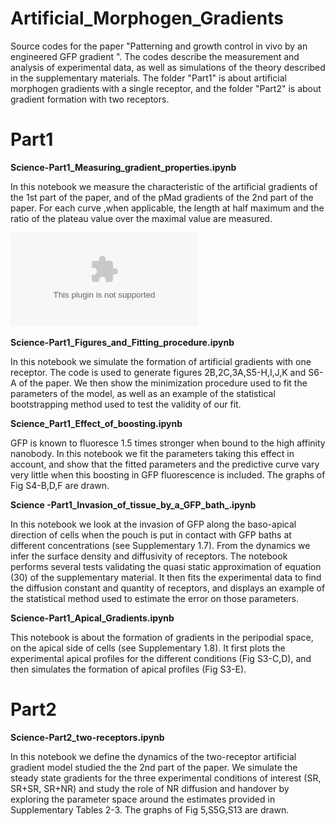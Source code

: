# Artificial_Morphogen_Gradients

Source codes for the paper "Patterning and growth control in vivo by an engineered GFP gradient ". 
The codes describe the measurement and analysis of experimental data, as well as simulations of the theory described in the supplementary materials.
The folder "Part1" is about artificial morphogen gradients with a single receptor, and the folder "Part2" is about gradient formation with two receptors.

# Part1

**Science-Part1_Measuring_gradient_properties.ipynb**

In this notebook we measure the characteristic of the artificial gradients of the 1st part of the paper, and of the pMad gradients of the 2nd part of the paper.
For each curve ,when applicable, the length at half maximum and the ratio of the plateau value over the maximal value are measured. 

![Alt text](./Part1/Figures/fig_2B.eps?raw=true)

**Science-Part1_Figures_and_Fitting_procedure.ipynb**

In this notebook we simulate the formation of artificial gradients with one receptor. The code is used to generate figures 2B,2C,3A,S5-H,I,J,K and S6-A of the paper. We then show the minimization procedure used to fit the parameters of the model, as well as an example of the statistical bootstrapping method used to test the validity of our fit. 

**Science_Part1_Effect_of_boosting.ipynb**

GFP is known to fluoresce 1.5 times stronger when bound to the high affinity nanobody. In this notebook we fit the parameters taking this effect in account, and show that the fitted parameters and the predictive curve vary very little when this boosting in GFP fluorescence is included. The graphs of Fig S4-B,D,F are drawn. 

**Science -Part1_Invasion_of_tissue_by_a_GFP_bath_.ipynb**

In this notebook we look at the invasion of GFP along the baso-apical direction of cells when the pouch is put in contact with GFP baths at different concentrations (see Supplementary 1.7). From the dynamics we infer the surface density and diffusivity of receptors. The notebook performs several tests validating the quasi static approximation of equation (30) of the supplementary material. It then fits the experimental data to find the diffusion constant and quantity of receptors, and displays an example of the statistical method used to estimate the error on those parameters.   


**Science-Part1_Apical_Gradients.ipynb**

This notebook is about the formation of gradients in the peripodial space, on the apical side of cells (see Supplementary 1.8). It first plots the experimental apical profiles for the different conditions (Fig S3-C,D), and then simulates the formation of apical profiles (Fig S3-E).

# Part2

**Science-Part2_two-receptors.ipynb**

In this notebook we define the dynamics of the two-receptor artificial gradient model studied the the 2nd part of the paper. We simulate the steady state gradients for the three experimental conditions of interest (SR, SR+SR, SR+NR) and study the role of NR diffusion and handover by exploring the parameter space around the estimates provided in Supplementary Tables 2-3. The graphs of Fig 5,S5G,S13 are drawn.


